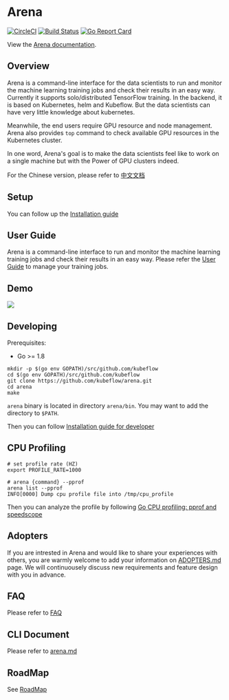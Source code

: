 # Arena

[![CircleCI](https://circleci.com/gh/kubeflow/arena.svg?style=svg)](https://circleci.com/gh/kubeflow/arena)
[![Build Status](https://travis-ci.org/kubeflow/arena.svg?branch=master)](https://travis-ci.org/kubeflow/arena) 
[![Go Report Card](https://goreportcard.com/badge/github.com/kubeflow/arena)](https://goreportcard.com/report/github.com/kubeflow/arena)

View the [Arena documentation](https://arena-docs.readthedocs.io/en/latest).

## Overview

Arena is a command-line interface for the data scientists to run and monitor the machine learning training jobs and check their results in an easy way. Currently it supports solo/distributed TensorFlow training. In the backend, it is based on Kubernetes, helm and Kubeflow. But the data scientists can have very little knowledge about kubernetes.

Meanwhile, the end users require GPU resource and node management. Arena also provides `top` command to check available GPU resources in the Kubernetes cluster.

In one word, Arena's goal is to make the data scientists feel like to work on a single machine but with the Power of GPU clusters indeed.

For the Chinese version, please refer to [中文文档](README_cn.md)

## Setup

You can follow up the [Installation guide](https://arena-docs.readthedocs.io/en/latest/installation)

## User Guide

Arena is a command-line interface to run and monitor the machine learning training jobs and check their results in an easy way. Please refer the [User Guide](https://arena-docs.readthedocs.io/en/latest/training) to manage your training jobs. 


## Demo

[![](demo.jpg)](http://cloud.video.taobao.com/play/u/2987821887/p/1/e/6/t/1/50210690772.mp4)


## Developing

Prerequisites:

- Go >= 1.8

```
mkdir -p $(go env GOPATH)/src/github.com/kubeflow
cd $(go env GOPATH)/src/github.com/kubeflow
git clone https://github.com/kubeflow/arena.git
cd arena
make
```

`arena` binary is located in directory `arena/bin`. You may want to add the directory to `$PATH`.

Then you can follow [Installation guide for developer](https://arena-docs.readthedocs.io/en/latest/installation)

## CPU Profiling

```
# set profile rate (HZ)
export PROFILE_RATE=1000

# arena {command} --pprof
arena list --pprof
INFO[0000] Dump cpu profile file into /tmp/cpu_profile
```

Then you can analyze the profile by following [Go CPU profiling: pprof and speedscope](https://coder.today/go-profiling-pprof-and-speedscope-b05b812cc429)


## Adopters

If you are intrested in Arena and would like to share your experiences with others, you are warmly welcome to add your information on [ADOPTERS.md](https://arena-docs.readthedocs.io/en/latest/about/ADOPTERS) page. We will continuousely discuss new requirements and feature design with you in advance.


## FAQ

Please refer to [FAQ](https://arena-docs.readthedocs.io/en/latest/faq)

## CLI Document

Please refer to [arena.md](docs/cli/arena.md)

## RoadMap

See [RoadMap](ROADMAP.md)
